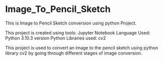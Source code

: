 # Image_To_Pencil_Sketch
This is Image to Pencil Sketch conversion using python Project.

This project is created using tools:
	Jupyter Notebook
Language Used:
	Python 3.10.3 version
Python Libraries used:
	cv2

This project is used to convert an image to the pencil sketch using python library cv2 by going through different stages of image conversion.
